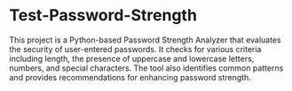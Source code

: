 # Test-Password-Strength
This project is a Python-based Password Strength Analyzer that evaluates the security of user-entered passwords. It checks for various criteria including length, the presence of uppercase and lowercase letters, numbers, and special characters. The tool also identifies common patterns and provides recommendations for enhancing password strength.
